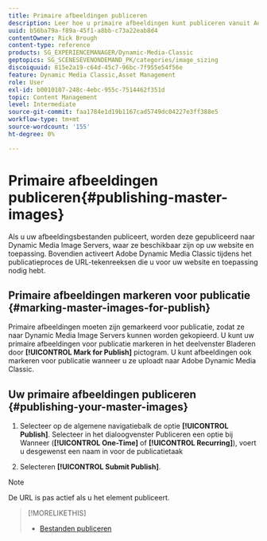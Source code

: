 ```yaml
---
title: Primaire afbeeldingen publiceren
description: Leer hoe u primaire afbeeldingen kunt publiceren vanuit Adobe Dynamic Media Classic.
uuid: b56ba79a-f89a-45f1-a8bb-c73a22eab8d4
contentOwner: Rick Brough
content-type: reference
products: SG_EXPERIENCEMANAGER/Dynamic-Media-Classic
geptopics: SG_SCENESEVENONDEMAND_PK/categories/image_sizing
discoiquuid: 815e2a19-c64d-45c7-96bc-7f955e54f56e
feature: Dynamic Media Classic,Asset Management
role: User
exl-id: b0010107-248c-4ebc-955c-7514462f351d
topic: Content Management
level: Intermediate
source-git-commit: faa1784e1d19b1167cad5749dc04227e3ff388e5
workflow-type: tm+mt
source-wordcount: '155'
ht-degree: 0%

---
```


# Primaire afbeeldingen publiceren{#publishing-master-images}

Als u uw afbeeldingsbestanden publiceert, worden deze gepubliceerd naar Dynamic Media Image Servers, waar ze beschikbaar zijn op uw website en toepassing. Bovendien activeert Adobe Dynamic Media Classic tijdens het publicatieproces de URL-tekenreeksen die u voor uw website en toepassing nodig hebt.

## Primaire afbeeldingen markeren voor publicatie {#marking-master-images-for-publish}

Primaire afbeeldingen moeten zijn gemarkeerd voor publicatie, zodat ze naar Dynamic Media Image Servers kunnen worden gekopieerd. U kunt uw primaire afbeeldingen voor publicatie markeren in het deelvenster Bladeren door **[!UICONTROL Mark for Publish]** pictogram. U kunt afbeeldingen ook markeren voor publicatie wanneer u ze uploadt naar Adobe Dynamic Media Classic.

## Uw primaire afbeeldingen publiceren {#publishing-your-master-images}

1. Selecteer op de algemene navigatiebalk de optie **[!UICONTROL Publish]**. Selecteer in het dialoogvenster Publiceren een optie bij Wanneer (**[!UICONTROL One-Time]** of **[!UICONTROL Recurring]**), voert u desgewenst een naam in voor de publicatietaak

1. Selecteren **[!UICONTROL Submit Publish]**.

>[!NOTE]
>
>De URL is pas actief als u het element publiceert.

>[!MORELIKETHIS]
>
>* [Bestanden publiceren](publishing-files.md#publishing_files)

